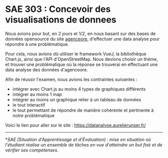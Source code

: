 <h1>SAE 303 : Concevoir des visualisations de donnees</h1>

Nous avions pour but, en 2 jours et 1/2, en nous basant sur des bases de données opensource du site <a target="_blanck" href="https://www.agenceore.fr">agenceore</a>, d'effectuer une data analyse pour répondre à une problématique.

Pour cela, nous avions dû utiliser le framework VueJ, la bibliothèque Chart.js, ainsi que l'API d'OpenStreetMap.
Nous devions choisir un thème, et trouver une problématique où la réponse se trouverai en effectuant une data analyse des données d'agenceore.

Afin de réussir l'examen, nous avions les contraintes suivantes :
- intégrer avec Chart.js au moins 4 types de graphiques différents
- intégrer au moins 1 map
- intégrer au moins un graphique relier à un tableau de données
- le tout interactif
- le tout permettant de répondre de manière cohérente et pertinente à notre problématique

Voici le lien pour aller sur le site : <a target="_blanck" href="https://datanalyse.aurelierunser.fr/">https://datanalyse.aurelierunser.fr/</a>

<hr/>

**SAE (Situation d'Apprentissage et d'Évaluation) : mise en situation où l'étudiant réalise un ensemble de tâches en vue d'atteindre un but fixé et de vérifier ses compétenses.*
